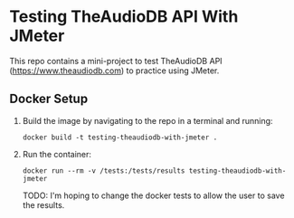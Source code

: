 # Testing TheAudioDB API With JMeter
This repo contains a mini-project to test TheAudioDB API (https://www.theaudiodb.com) to practice using JMeter.

## Docker Setup
1. Build the image by navigating to the repo in a terminal and running:
   ```
   docker build -t testing-theaudiodb-with-jmeter .
   ```
2. Run the container:
   ```
   docker run --rm -v /tests:/tests/results testing-theaudiodb-with-jmeter
   ```
   TODO: I'm hoping to change the docker tests to allow the user to save the results.
